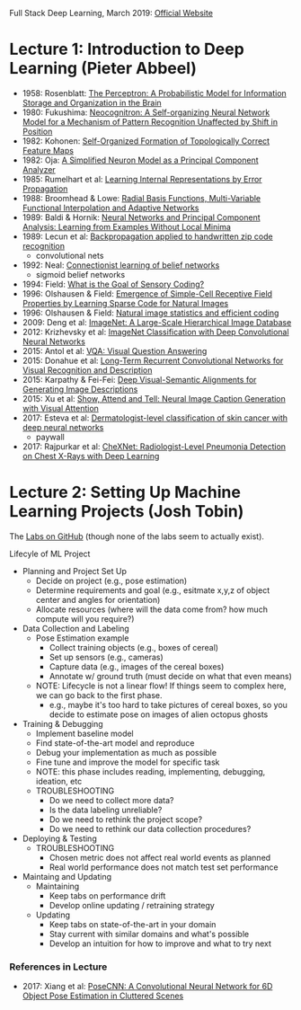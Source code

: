 
Full Stack Deep Learning, March 2019: [Official Website](https://fullstackdeeplearning.com/march2019)

# Lecture 1: Introduction to Deep Learning (Pieter Abbeel)

* 1958:  Rosenblatt:  [The Perceptron: A Probabilistic Model for Information Storage and Organization in the Brain](https://www.ling.upenn.edu/courses/cogs501/Rosenblatt1958.pdf)
* 1980:  Fukushima:  [Neocognitron: A Self-organizing Neural Network Model for a Mechanism of Pattern Recognition Unaffected by Shift in Position](https://www.cs.princeton.edu/courses/archive/spr08/cos598B/Readings/Fukushima1980.pdf)
* 1982:  Kohonen:  [Self-Organized Formation of Topologically Correct Feature Maps](http://www.cnbc.cmu.edu/~tai/nc19journalclubs/Kohonen1982_Article_Self-organizedFormationOfTopol.pdf)
* 1982:  Oja:  [A Simplified Neuron Model as a Principal Component Analyzer](http://www.cnbc.cmu.edu/~tai/nc19journalclubs/oja_pca_1982.pdf)
* 1985:  Rumelhart et al:  [Learning Internal Representations by Error Propagation](https://web.stanford.edu/~jlmcc/papers/PDP/Volume%201/Chap8_PDP86.pdf)
* 1988:  Broomhead & Lowe:  [Radial Basis Functions, Multi-Variable Functional Interpolation and Adaptive Networks](https://apps.dtic.mil/dtic/tr/fulltext/u2/a196234.pdf)
* 1989:  Baldi & Hornik:  [Neural Networks and Principal Component Analysis: Learning from Examples Without Local Minima](http://www.vision.jhu.edu/teaching/learning/deeplearning18/assets/Baldi_Hornik-89.pdf)
* 1989:  Lecun et al:  [Backpropagation applied to handwritten zip code recognition](https://www.ics.uci.edu/~welling/teaching/273ASpring09/lecun-89e.pdf)
  - convolutional nets
* 1992:  Neal:  [Connectionist learning of belief networks](http://www.cs.toronto.edu/~bonner/courses/2016s/csc321/readings/Connectionist%20learning%20of%20belief%20networks.pdf)
  - sigmoid belief networks
* 1994:  Field:  [What is the Goal of Sensory Coding?](https://www.researchgate.net/profile/David_Field8/publication/220500193_What_Is_the_Goal_of_Sensory_Coding/links/02e7e538699c231f1d000000.pdf)
* 1996:  Olshausen & Field:  [Emergence of Simple-Cell Receptive Field Properties by Learning Sparse Code for Natural Images](https://www.cns.nyu.edu/~tony/vns/readings/olshausen-field-1996.pdf)
* 1996:  Olshausen & Field:  [Natural image statistics and efficient coding](https://www.cs.unm.edu/~williams/cs591/olshausen96.pdf)
* 2009:  Deng et al:  [ImageNet: A Large-Scale Hierarchical Image Database](https://www.researchgate.net/profile/Li_Jia_Li/publication/221361415_ImageNet_a_Large-Scale_Hierarchical_Image_Database/links/00b495388120dbc339000000/ImageNet-a-Large-Scale-Hierarchical-Image-Database.pdf)
* 2012:  Krizhevsky et al:  [ImageNet Classification with Deep Convolutional Neural Networks](http://papers.nips.cc/paper/4824-imagenet-classification-with-deep-convolutional-neural-networ)
* 2015:  Antol et al:  [VQA: Visual Question Answering](http://openaccess.thecvf.com/content_iccv_2015/html/Antol_VQA_Visual_Question_ICCV_2015_paper.html)
* 2015:  Donahue et al:  [Long-Term Recurrent Convolutional Networks for Visual Recognition and Description](http://openaccess.thecvf.com/content_cvpr_2015/html/Donahue_Long-Term_Recurrent_Convolutional_2015_CVPR_paper.html)
* 2015:  Karpathy & Fei-Fei:  [Deep Visual-Semantic Alignments for Generating Image Descriptions](https://www.cv-foundation.org/openaccess/content_cvpr_2015/html/Karpathy_Deep_Visual-Semantic_Alignments_2015_CVPR_paper.html)
* 2015:  Xu et al:  [Show, Attend and Tell: Neural Image Caption Generation with Visual Attention](http://proceedings.mlr.press/v37/xuc15.pdf)
* 2017:  Esteva et al: [Dermatologist-level classification of skin cancer with deep neural networks](https://www.nature.com/articles/nature21056?TB_iframe=true&width=914.4&height=921.6)
  - paywall
* 2017:  Rajpurkar et al:  [CheXNet: Radiologist-Level Pneumonia Detection on Chest X-Rays with Deep Learning](https://arxiv.org/abs/1711.05225)



# Lecture 2: Setting Up Machine Learning Projects (Josh Tobin)

The [Labs on GitHub](https://github.com/full-stack-deep-learning/fsdl-text-recognizer-project) (though
none of the labs seem to actually exist).

Lifecyle of ML Project 
* Planning and Project Set Up
  - Decide on project (e.g., pose estimation)
  - Determine requirements and goal (e.g., esitmate x,y,z of object center and angles for orientation)
  - Allocate resources (where will the data come from? how much compute will you require?)
* Data Collection and Labeling
  - Pose Estimation example
    * Collect training objects (e.g., boxes of cereal)
    * Set up sensors (e.g., cameras)
    * Capture data (e.g., images of the cereal boxes)
    * Annotate w/ ground truth (must decide on what that even means)
  - NOTE: Lifecycle is not a linear flow!  If things seem to complex here, we can go back to the first phase.
    * e.g., maybe it's too hard to take pictures of cereal boxes, so you decide to estimate pose on images
      of alien octopus ghosts
* Training & Debugging
  - Implement baseline model
  - Find state-of-the-art model and reproduce
  - Debug your implementation as much as possible
  - Fine tune and improve the model for specific task 
  - NOTE: this phase includes reading, implementing, debugging, ideation, etc
  - TROUBLESHOOTING
    * Do we need to collect more data?
    * Is the data labeling unreliable?  
    * Do we need to rethink the project scope? 
    * Do we need to rethink our data collection procedures? 
* Deploying & Testing
  - TROUBLESHOOTING
    * Chosen metric does not affect real world events as planned
    * Real world performance does not match test set performance 
* Maintaing and Updating
  - Maintaining
    * Keep tabs on performance drift
    * Develop online updating / retraining strategy
  - Updating
    * Keep tabs on state-of-the-art in your domain
    * Stay current with similar domains and what's possible
    * Develop an intuition for how to improve and what to try next
  
 
### References in Lecture
* 2017:  Xiang et al:  [PoseCNN: A Convolutional Neural Network for 6D Object Pose Estimation in Cluttered Scenes](https://arxiv.org/abs/1711.00199)






